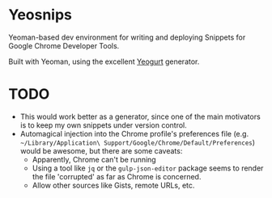 # Yeosnips
Yeoman-based dev environment for writing and deploying Snippets for Google Chrome Developer Tools.

Built with Yeoman, using the excellent [Yeogurt](https://github.com/larsonjj/generator-yeogurt) generator.

# TODO
* This would work better as a generator, since one of the main motivators is to keep my own snippets under version control.
* Automagical injection into the Chrome profile's preferences file (e.g. `~/Library/Application\ Support/Google/Chrome/Default/Preferences`) would be awesome, but there are some caveats:
  * Apparently, Chrome can't be running
  * Using a tool like `jq` or the `gulp-json-editor` package seems to render the file 'corrupted' as far as Chrome is concerned.
  * Allow other sources like Gists, remote URLs, etc.
